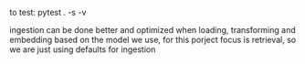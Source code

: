 to test:
pytest . -s -v

ingestion can be done better and optimized when loading, transforming and embedding based on the model we use, for this porject focus is retrieval, so we are just using defaults for ingestion

